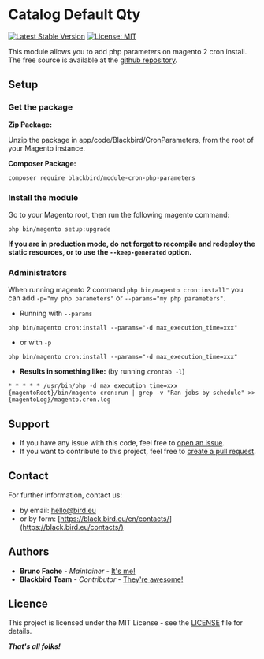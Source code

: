# Catalog Default Qty

[![Latest Stable Version](https://img.shields.io/packagist/v/blackbird/module-cron-php-parameters.svg?style=flat-square)](https://packagist.org/packages/blackbird/module-cron-php-parameters)
[![License: MIT](https://img.shields.io/github/license/blackbird-agency/magento-2-cron-php-parameters.svg?style=flat-square)](./LICENSE)

This module allows you to add php parameters on magento 2 cron install.
The free source is available at the [github repository](https://github.com/blackbird-agency/magento-2-cron-php-parameters).

## Setup

### Get the package

**Zip Package:**

Unzip the package in app/code/Blackbird/CronParameters, from the root of your Magento instance.

**Composer Package:**

```
composer require blackbird/module-cron-php-parameters
```

### Install the module

Go to your Magento root, then run the following magento command:

```
php bin/magento setup:upgrade
```

**If you are in production mode, do not forget to recompile and redeploy the static resources, or to use the `--keep-generated` option.**

### Administrators

When running magento 2 command `php bin/magento cron:install"` you can add `-p="my php parameters"` or `--params="my php parameters"`.

- Running with `--params`
```
php bin/magento cron:install --params="-d max_execution_time=xxx"
```

- or with `-p`
```
php bin/magento cron:install --params="-d max_execution_time=xxx"
```
- **Results in something like:** (by running `crontab -l`)
```
* * * * * /usr/bin/php -d max_execution_time=xxx {magentoRoot}/bin/magento cron:run | grep -v "Ran jobs by schedule" >> {magentoLog}/magento.cron.log
```

## Support

- If you have any issue with this code, feel free to [open an issue](https://github.com/blackbird-agency/magento-2-magento-2-cron-php-parameters/issues/new).
- If you want to contribute to this project, feel free to [create a pull request](https://github.com/blackbird-agency/magento-2-magento-2-cron-php-parameters/compare).

## Contact

For further information, contact us:

- by email: hello@bird.eu
- or by form: [https://black.bird.eu/en/contacts/](https://black.bird.eu/contacts/)

## Authors

- **Bruno Fache** - *Maintainer* - [It's me!](https://github.com/BrunoBlackbird)
- **Blackbird Team** - *Contributor* - [They're awesome!](https://github.com/blackbird-agency)

## Licence

This project is licensed under the MIT License - see the [LICENSE](LICENSE) file for details.

***That's all folks!***
